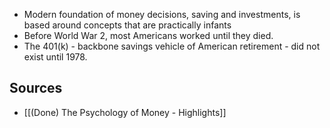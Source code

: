 - Modern foundation of money decisions, saving and investments, is based around concepts that are practically infants
- Before World War 2, most Americans worked until they died.
- The 401(k) - backbone savings vehicle of American retirement - did not exist until 1978. 

## Sources
- [[(Done) The Psychology of Money - Highlights]]
